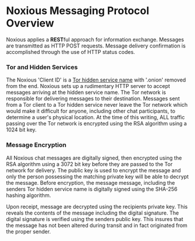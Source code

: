 Noxious Messaging Protocol Overview
==================================

Noxious applies a **REST**ful approach for information exchange.  Messages are
transmitted as HTTP POST requests.  Message delivery confirmation is accomplished
through the use of HTTP status codes.

### Tor and Hidden Services

The Noxious 'Client ID' is a [Tor hidden service name][THSN]
with '.onion' removed from the end.  Noxious sets up a rudimentary HTTP server
to accept messages arriving at the hidden service name.  The Tor network is responsible
for delivering messages to their destination.  Messages sent from a Tor client
to a Tor hidden service never leave the Tor network which would make it difficult
for anyone, including other chat participants, to determine a user's physical
location.  At the time of this writing, ALL traffic passing over the Tor network
is encrypted using the RSA algorithm using a 1024 bit key.

### Message Encryption

All Noxious chat messages are digitally signed, then encrypted using the RSA
algorithm using a 3072 bit key before they are passed to the Tor network for
delivery.  The public key is used to encrypt the message and only the person
possessing the matching private key will be able to decrypt the message.  Before
encryption, the message message, including the senders Tor hidden service name
is digitally signed using the SHA-256 hashing algorithm.  

Upon receipt, message are decrypted using the recipients private key.  This
reveals the contents of the message including the digital signature.  The
digital signature is verified using the senders public key.  This insures that
the message has not been altered during transit and in fact originated from the
proper sender.

[THSN]:https://trac.torproject.org/projects/tor/wiki/doc/HiddenServiceNames